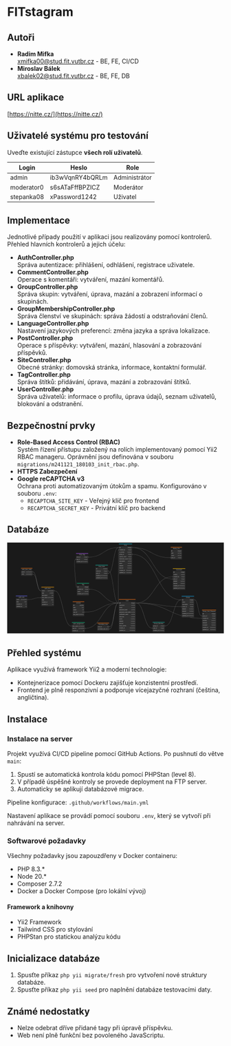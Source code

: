 # FITstagram

## Autoři
- **Radim Mifka**  
  [xmifka00@stud.fit.vutbr.cz](mailto:xmifka00@stud.fit.vutbr.cz) - BE, FE, CI/CD  
- **Miroslav Bálek**  
  [xbalek02@stud.fit.vutbr.cz](mailto:xbalek02@stud.fit.vutbr.cz) - BE, FE, DB  

## URL aplikace
[https://nitte.cz/](https://nitte.cz/)

## Uživatelé systému pro testování
Uveďte existující zástupce **všech rolí uživatelů**.

| Login       | Heslo           | Role          |
|-------------|-----------------|---------------|
| admin       | ib3wVqnRY4bQRLm | Administrátor |
| moderator0  | s6sATaFffBPZICZ | Moderátor     |
| stepanka08  | xPassword1242   | Uživatel      |

## Implementace
Jednotlivé případy použití v aplikaci jsou realizovány pomocí kontrolerů. Přehled hlavních kontrolerů a jejich účelu:
- **AuthController.php**  
  Správa autentizace: přihlášení, odhlášení, registrace uživatele.
- **CommentController.php**  
  Operace s komentáři: vytváření, mazání komentářů.
- **GroupController.php**  
  Správa skupin: vytváření, úprava, mazání a zobrazení informací o skupinách.
- **GroupMembershipController.php**  
  Správa členství ve skupinách: správa žádostí a odstraňování členů.
- **LanguageController.php**  
  Nastavení jazykových preferencí: změna jazyka a správa lokalizace.
- **PostController.php**  
  Operace s příspěvky: vytváření, mazání, hlasování a zobrazování příspěvků.
- **SiteController.php**  
  Obecné stránky: domovská stránka, informace, kontaktní formulář.
- **TagController.php**  
  Správa štítků: přidávání, úprava, mazání a zobrazování štítků.
- **UserController.php**  
  Správa uživatelů: informace o profilu, úprava údajů, seznam uživatelů, blokování a odstranění.

## Bezpečnostní prvky
- **Role-Based Access Control (RBAC)**  
  Systém řízení přístupu založený na rolích implementovaný pomocí Yii2 RBAC manageru. Oprávnění jsou definována v souboru `migrations/m241121_180103_init_rbac.php`.
- **HTTPS Zabezpečení**
- **Google reCAPTCHA v3**  
  Ochrana proti automatizovaným útokům a spamu. Konfigurováno v souboru `.env`:
  - `RECAPTCHA_SITE_KEY` - Veřejný klíč pro frontend
  - `RECAPTCHA_SECRET_KEY` - Privátní klíč pro backend

## Databáze
![Databázové schéma](./docs/dbschema.png)

## Přehled systému
Aplikace využívá framework Yii2 a moderní technologie:
- Kontejnerizace pomocí Dockeru zajišťuje konzistentní prostředí.
- Frontend je plně responzivní a podporuje vícejazyčné rozhraní (čeština, angličtina).

## Instalace

### Instalace na server
Projekt využívá CI/CD pipeline pomocí GitHub Actions. Po pushnutí do větve `main`:
1. Spustí se automatická kontrola kódu pomocí PHPStan (level 8).
2. V případě úspěšné kontroly se provede deployment na FTP server.
3. Automaticky se aplikují databázové migrace.

Pipeline konfigurace: `.github/workflows/main.yml`

Nastavení aplikace se provádí pomocí souboru `.env`, který se vytvoří při nahrávání na server.

### Softwarové požadavky
Všechny požadavky jsou zapouzdřeny v Docker containeru:
- PHP 8.3.*
- Node 20.*
- Composer 2.7.2
- Docker a Docker Compose (pro lokální vývoj)

#### Framework a knihovny
- Yii2 Framework
- Tailwind CSS pro stylování
- PHPStan pro statickou analýzu kódu

## Inicializace databáze
1. Spusťte příkaz `php yii migrate/fresh` pro vytvoření nové struktury databáze.
2. Spusťte příkaz `php yii seed` pro naplnění databáze testovacími daty.

## Známé nedostatky
- Nelze odebrat dříve přidané tagy při úpravě příspěvku.
- Web není plně funkční bez povoleného JavaScriptu.

